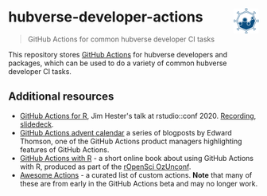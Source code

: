 # hubverse-developer-actions <img src="https://github.com/Infectious-Disease-Modeling-Hubs/hubDocs/blob/main/docs/_static/LOGO-CovidForecastHub_VIRUS-blue.png?raw=true" align="right" width="50px"/>

<!-- badges: start -->
<!-- badges: end -->

> GitHub Actions for common hubverse developer CI tasks

This repository stores [GitHub Actions](https://github.com/features/actions) for hubverse developers and packages, which can be used to do a variety of common hubverse developer CI tasks. 


## Additional resources

- [GitHub Actions for R](https://www.jimhester.com/talk/2020-rsc-github-actions/), Jim Hester's talk at rstudio::conf 2020. [Recording](https://resources.rstudio.com/rstudio-conf-2020/azure-pipelines-and-github-actions-jim-hester), [slidedeck](https://speakerdeck.com/jimhester/github-actions-for-r).
- [GitHub Actions advent calendar](https://www.edwardthomson.com/blog/github_actions_advent_calendar.html) a series of blogposts by Edward Thomson, one of the GitHub Actions product managers
  highlighting features of GitHub Actions.
- [GitHub Actions with R](https://ropenscilabs.github.io/actions_sandbox/) - a short online book about using GitHub Actions with R, produced as part of the [rOpenSci OzUnconf](https://ozunconf19.ropensci.org/).
- [Awesome Actions](https://github.com/sdras/awesome-actions#awesome-actions---) - a curated list of custom actions. **Note** that many of these are from early in the GitHub Actions beta and may no longer work.
